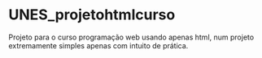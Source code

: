 # UNES_projetohtmlcurso

Projeto para o curso programação web usando apenas html, num projeto extremamente simples apenas com intuito de prática.
